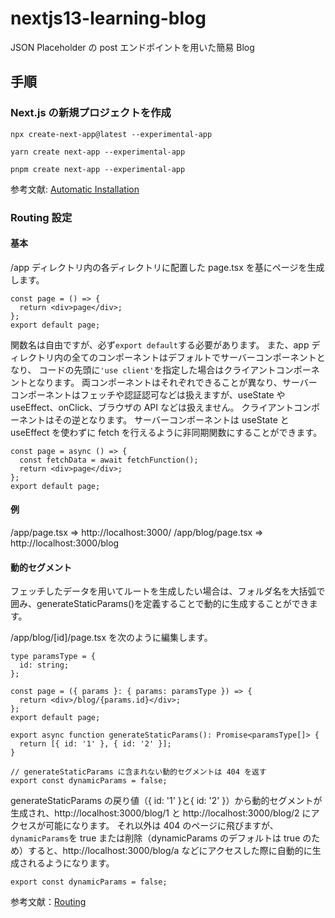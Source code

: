 # nextjs13-learning-blog

JSON Placeholder の post エンドポイントを用いた簡易 Blog

## 手順

### Next.js の新規プロジェクトを作成

```shell
npx create-next-app@latest --experimental-app

yarn create next-app --experimental-app

pnpm create next-app --experimental-app
```

参考文献: [Automatic Installation](https://beta.nextjs.org/docs/getting-started#automatic-installation)

### Routing 設定

#### 基本

/app ディレクトリ内の各ディレクトリに配置した page.tsx を基にページを生成します。

```tsx
const page = () => {
  return <div>page</div>;
};
export default page;
```

関数名は自由ですが、必ず`export default`する必要があります。
また、app ディレクトリ内の全てのコンポーネントはデフォルトでサーバーコンポーネントとなり、
コードの先頭に`'use client'`を指定した場合はクライアントコンポーネントとなります。
両コンポーネントはそれぞれできることが異なり、サーバーコンポーネントはフェッチや認証認可などは扱えますが、useState や useEffect、onClick、ブラウザの API などは扱えません。
クライアントコンポーネントはその逆となります。
サーバーコンポーネントは useState と useEffect を使わずに fetch を行えるように非同期関数にすることができます。

```tsx
const page = async () => {
  const fetchData = await fetchFunction();
  return <div>page</div>;
};
export default page;
```

#### 例

/app/page.tsx => http://localhost:3000/
/app/blog/page.tsx => http://localhost:3000/blog

#### 動的セグメント

フェッチしたデータを用いてルートを生成したい場合は、フォルダ名を大括弧で囲み、generateStaticParams()を定義することで動的に生成することができます。

/app/blog/[id]/page.tsx を次のように編集します。

```tsx
type paramsType = {
  id: string;
};

const page = ({ params }: { params: paramsType }) => {
  return <div>/blog/{params.id}</div>;
};
export default page;

export async function generateStaticParams(): Promise<paramsType[]> {
  return [{ id: '1' }, { id: '2' }];
}

// generateStaticParams に含まれない動的セグメントは 404 を返す
export const dynamicParams = false;
```

generateStaticParams の戻り値（{ id: '1' }と{ id: '2' }）から動的セグメントが生成され、http://localhost:3000/blog/1 と http://localhost:3000/blog/2 にアクセスが可能になります。
それ以外は 404 のページに飛びますが、`dynamicParams`を true または削除（dynamicParams のデフォルトは true のため）すると、http://localhost:3000/blog/a
などにアクセスした際に自動的に生成されるようになります。

```tsx
export const dynamicParams = false;
```

参考文献：[Routing](https://beta.nextjs.org/docs/routing/fundamentals)